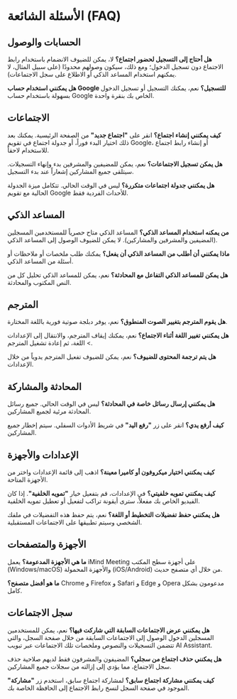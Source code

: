 # الأسئلة الشائعة (FAQ)

## الحسابات والوصول

**هل أحتاج إلى التسجيل لحضور اجتماع؟**
لا، يمكن للضيوف الانضمام باستخدام رابط الاجتماع دون تسجيل الدخول؛ ومع ذلك، سيكون وصولهم محدودًا (على سبيل المثال، لا يمكنهم استخدام المساعد الذكي أو الاطلاع على سجل الاجتماعات).

**هل يمكنني استخدام حساب Google للتسجيل؟**
نعم، يمكنك التسجيل أو تسجيل الدخول بسهولة باستخدام حساب Google الخاص بك بنقرة واحدة.

## الاجتماعات

**كيف يمكنني إنشاء اجتماع؟**
انقر على **"اجتماع جديد"** من الصفحة الرئيسية. يمكنك بعد ذلك اختيار البدء فوراً، أو جدولة اجتماع في تقويم Google، أو إنشاء رابط اجتماع للاستخدام لاحقاً.

**هل يمكن تسجيل الاجتماعات؟**
نعم، يمكن للمضيفين والمشرفين بدء وإنهاء التسجيلات. سيتلقى جميع المشاركين إشعاراً عند بدء التسجيل.

**هل يمكنني جدولة اجتماعات متكررة؟**
ليس في الوقت الحالي. تتكامل ميزة الجدولة الحالية مع تقويم Google للأحداث الفردية فقط.

## المساعد الذكي

**من يمكنه استخدام المساعد الذكي؟**
المساعد الذكي متاح حصرياً للمستخدمين المسجلين (المضيفين والمشرفين والمشاركين). لا يمكن للضيوف الوصول إلى المساعد الذكي.

**ماذا يمكنني أن أطلب من المساعد الذكي أن يفعل؟**
يمكنك طلب ملخصات أو ملاحظات أو أسئلة من المساعد الذكي.

**هل يمكن للمساعد الذكي التفاعل مع المحادثة؟**
نعم، يمكن للمساعد الذكي تحليل كل من النص المكتوب والمحادثة.

## المترجم

**هل يقوم المترجم بتغيير الصوت المنطوق؟**
نعم، يوفر دبلجة صوتية فورية باللغة المختارة.

**هل يمكنني تغيير اللغة أثناء الاجتماع؟**
نعم، يمكنك إيقاف المترجم، والانتقال إلى الإعدادات > اللغة، ثم إعادة تشغيل المترجم.

**هل يتم ترجمة المحتوى للضيوف؟**
نعم، يمكن للضيوف تفعيل المترجم يدوياً من خلال الإعدادات.

## المحادثة والمشاركة

**هل يمكنني إرسال رسائل خاصة في المحادثة؟**
ليس في الوقت الحالي. جميع رسائل المحادثة مرئية لجميع المشاركين.

**كيف أرفع يدي؟**
انقر على زر **"رفع اليد"** في شريط الأدوات السفلي. سيتم إخطار جميع المشاركين.

## الإعدادات والأجهزة

**كيف يمكنني اختيار ميكروفون أو كاميرا معينة؟**
اذهب إلى قائمة الإعدادات واختر من الأجهزة المتاحة.

**كيف يمكنني تمويه خلفيتي؟**
في الإعدادات، قم بتفعيل خيار **"تمويه الخلفية"**. إذا كان الفيديو الخاص بك مفعلاً، سترى أيقونة تراكب لتفعيل أو تعطيل تمويه الخلفية.

**هل يمكنني حفظ تفضيلات التخطيط أو اللغة؟**
نعم، يتم حفظ هذه التفضيلات في ملفك الشخصي وسيتم تطبيقها على الاجتماعات المستقبلية.

## الأجهزة والمتصفحات

**ما هي الأجهزة المدعومة؟**
يعمل iMind Meeting على أجهزة سطح المكتب (Windows/macOS) والأجهزة المحمولة (iOS/Android) من خلال أي متصفح حديث.

**ما هو أفضل متصفح؟**
Chrome و Firefox و Safari و Edge و Opera مدعومون بشكل كامل.

## سجل الاجتماعات

**هل يمكنني عرض الاجتماعات السابقة التي شاركت فيها؟**
نعم، يمكن للمستخدمين المسجلين الدخول الوصول إلى الاجتماعات السابقة من خلال صفحة السجل، والتي تتضمن التسجيلات والنصوص وملخصات تلك الاجتماعات عبر تبويب AI Assistant.

**هل يمكنني حذف اجتماع من سجلي؟**
المضيفون والمشرفون فقط لديهم صلاحية حذف سجل الاجتماع، مما يؤدي إلى إزالته من سجلات جميع المشاركين.

**كيف يمكنني مشاركة اجتماع سابق؟**
لمشاركة اجتماع سابق، استخدم زر **"مشاركة"** الموجود في صفحة السجل لنسخ رابط الاجتماع إلى الحافظة الخاصة بك.
